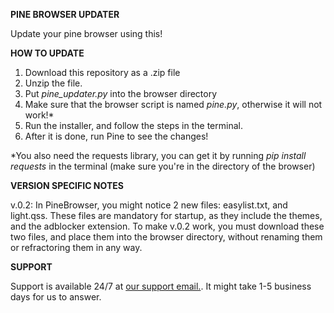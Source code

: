 **PINE BROWSER UPDATER**

Update your pine browser using this!

**HOW TO UPDATE**

1. Download this repository as a .zip file
2. Unzip the file.
3. Put *pine_updater.py* into the browser directory
4. Make sure that the browser script is named *pine.py*, otherwise it will not work!*
5. Run the installer, and follow the steps in the terminal.
6. After it is done, run Pine to see the changes!

*You also need the requests library, you can get it by running *pip install requests* in the terminal (make sure you're in the directory of the browser)


**VERSION SPECIFIC NOTES**

v.0.2: In PineBrowser, you might notice 2 new files: easylist.txt, and light.qss. These files are mandatory for startup, as they include the themes, and the adblocker extension. To make v.0.2 work, you must download these two files, and place them into the browser directory, without renaming them or refractoring them in any way.

**SUPPORT**

Support is available 24/7 at [our support email.](mseodv096@gmail.com).
It might take 1-5 business days for us to answer.
